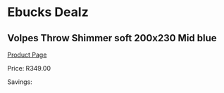 
# Ebucks Dealz
## Volpes Throw Shimmer soft 200x230 Mid blue
[Product Page](https://www.ebucks.com/web/shop/productSelected.do?prodId=1136306391&catId=704984344)

Price: R349.00

Savings: 


	